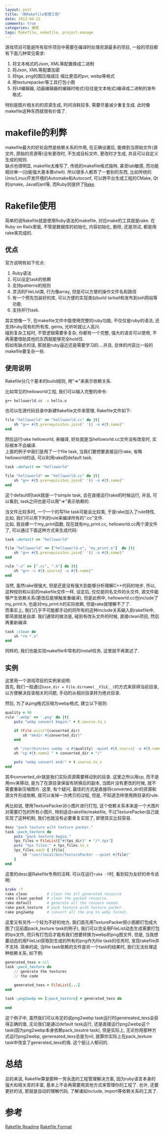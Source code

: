 ```yaml
---
layout: post
title: "用Rakefile管理工程"
date: 2013-04-22
comments: true
categories: 编程
tags: Rakefile, makefile, project-manage 
---
```

  
游戏项目可能是所有软件项目中需要在编译时处理资源最多的项目, 一般的项目都有下面几种常见需求:  

1. 将文本格式的Json, XML等配置换成二进制
2. 将Json, XML等配置加密
3. 将tga, png的图压缩成压 缩比更高的pvr, webp等格式
4. 用texturepacker等工具打包小图
5. 将UI编辑器, 动画编辑器的编辑时格式(往往是文本格式)编译成二进制的发布格式.
  
特别是图片相关的的资源生成, 时间消耗较多, 需要尽量减少重复生成.  此时像makefile这种东西就很有价值了.  
<!-- more -->

# makefile的利弊
makefile最大的好处自然是依赖关系的作用, 在正确设置后, 能做到当原始文件(源文件, 原始的资源等)没有更改时, 不生成目标文件, 更改时才生成, 并且可以自定义生成的规则.  
缺点也很明显, makefile太难写了, 传统的makefile格式独特, 甚至tab敏感, 而功能相对单一(功能强大基本靠shell).  所以很多人都弄了一套别的东西, 比如传统的Unix/Linux开发环境的Automake和Autoconf, 可以跨平台生成工程的CMake, Qt的qmake, Java的ant等, 而Ruby则提供了[Rake](https://github.com/jimweirich/rake).  

# Rakefile使用
简单的说Rakefile就是使用Ruby语法的makefile, 对应make的工具就是rake.  在Ruby on Rails里面, 不管是数据库的初始化, 内容初始化, 删除, 还是测试, 都是用rake来完成的.  

## 优点
官方说明有如下优点:  

1. Ruby语法
2. 可以设定task的依赖
3. 支持patterns的规则
4. 灵活的FileList类, 行为像array, 但是可以方便的操作文件名和路径
5. 有一个预先包装好的库, 可以方便的实现类似build tarball和发布到ssh网站等功能.
6. 支持并行task.

其实想像一下, 在makefile文件中能使用完整的ruby功能, 不仅仅是ruby的语法, 还支持ruby现有的所有库, gems, 光听听就让人高兴.  
碰到复杂工程时, 不管逻辑需要多复杂, 你都有一个完整, 强大的语言可以使用, 不再需要借助其他的东西就能够完全hold住.  
假如有缺点的话, 那就是ruby逼近还是需要学习的....并且, 总体的内容比一般的makefile要复杂一些.  

## 使用说明
Rakefile分几个基本的build规则, 用"=>"来表示依赖关系.  

比如常见的helloworld工程, 我们可以输入完整的命令:  

~~~ bash
g++ helloworld.cc -o hello.o
~~~

也可以在源代码目录中新建Rakefile文件来管理, Rakefile文件如下:  

~~~ ruby
file "helloworld" => "helloworld.cc" do |t|
	sh "g++ #{t.prerequisites.join(' ')} -o #{t.name}"
end
~~~

然后运行rake helloworld, 来编译, 好处就是当helloworld.cc文件没有改变时, 实际根本不会编译.  
上面的例子中我们是用了一个file task, 当我们要想要直接运行rake, 省略helloworld的话, 可以利用rake的default task.  

~~~ ruby
task :default => "helloworld"

file "helloworld" => "helloworld.cc" do |t|
	sh "g++ #{t.prerequisites.join(' ')} -o #{t.name}"
end
~~~
    
这个default的task就是一个simple task, 会在直接运行rake的时候运行, 并且, 可以看到, task之间也是可以用"=>"表示依赖的.  
  
当文件比较多时, 一个一个的写file task可能会比较类, 于是rake加入了rule特性, 比如, 我们可以用下列的rule来编译所有的".cc"文件.  
比如, 我自建一个my_print函数, 现在就有my_print.cc, helloworld.cc两个源文件了, 可以通过下面这种方式来生成代码:  

~~~ ruby
task :default => "helloworld"

file "helloworld" => ["helloworld.o", "my_print.o"]  do |t|
	sh "g++ #{t.prerequisites.join(' ')} -o #{t.name}"
end

rule ".o" => [".cc", ".h"] do |t|
	sh "g++ -c #{t.source} -o #{t.name}"
end
~~~

当然, 虽然rake很强大, 但是还是没有强大到能够分析理解C++代码的地步, 所以, 这种规则和以前的makefile文件一样, 设定后, 仅仅是同名文件的头文件, 源文件能够产生依赖关系(更改后能够触发重编译), 但是此例中, helloworld.cc也include了my_print.h, 也是对my_print.h的实际依赖, 但是rake就理解不了了.  
而事实上, 我们几乎不可能都手动的将所有的这种include关系输入到rakefile中, 那简直就是自虐.  我们通常的做法是, 碰到有改头文件的时候, 直接clean项目, 然后再重新编译.  

~~~ ruby
task :clean do
	sh "rm *.o"
end
~~~
    
同样的, 我们也能实现makefile中常有的install任务, 这里就不再累述了.  

## 实例
这里用一个游戏项目的实例来说明:  
首先, 我们一般通过`base_dir = File.dirname(__FILE__)`的方式来获得当前目录, 以方便解决目录相关的问题, 手动的从相对目录转为绝对目录.  

然后, 为了从png格式压缩为webp格式, 建立以下规则:  

~~~ ruby
quality = 90 
rule '.webp' => '.png' do |t|
	puts "webp convert begin:" + t.source.to_s

	if !File.exist?(converted_dir)
		sh "mkdir #{converted_dir}"
	end

	sh "/usr/bin/env cwebp -q #{quality} -quiet #{t.source} -o #{t.name}"
	sh "cp #{t.name} " + converted_dir + "/"

	puts "webp convert end:" + t.source.to_s
end
~~~

其中converted_dir就是我们实际资源需要移动到的目录.  这里之所以用cp, 而不是用mv来移动, 是为了在源目录保留有转换后的副本, 当图片没有更改的时候, 就不需要重新压缩图片.  这里, 有个疑问, 最佳的方式是直接将converted_dir的资源和源文件形成依赖, 就可以省掉一次拷贝的过程, 但是, 不知道怎样使用跨目录的rule.  
  
再比如说, 使用TexturePacker对小图片进行打包, 这个依赖关系本来是一个大图片对需要打包的所有小图片, 特别适合rakefile/makefile, 不过TexturePacker自己就实现了这种机制, 我们也就没有必要重复实现了, 即使其实比较容易.  

~~~ ruby
desc "pack texture with texture packer."
task :pack_texture do
	puts "pack texture begin."
	tps_files = FileList["#{tps_dir}" + "/*.tps"]
	puts "tps files:" + tps_files.to_s
	tps_files.each { |file|
		sh "/usr/local/bin/TexturePacker --quiet #{file}"
	}
end
~~~

这里的desc是Rakefile专用的注释, 可以在运行`rake -T`时, 看到较为友好的命令说明:  

~~~ bash
$rake -T
rake clean         # clean the all generated resource
rake clean_packed  # clean the packed resource.
rake default       # generate all the resouce neeed.
rake pack_texture  # pack texture with texture packer.
rake png2webp      # convert all the png to webp format.
~~~

这里又有另外一个较为不好的地方, 我们首先用TexturePacker把小图都打包成大图了(见前面pack_texture task的例子), 我们可以完全用FileList动态生成需要打包的tps文件, 而只有打包后才能有我们想要转换为webp的png图文件, 但是, 当我想要动态的用FileList获取到生成的所有的png作为file task的任务时, 发现rakefile并不支持.  简单的说, 当file task依赖的文件是另一个task的结果时, 我们无法处理这种依赖关系, 如下例:  

~~~ ruby
generated_texs = nil
task :pack_texture do
	// generate the textures
	// the code
	
	generated_texs = FileList[...]
end

task :png2webp => [:pack_texture] + generated_texs do
	
end
~~~

这个例子中, 虽然我们可以肯定的说png2webp task运行时genereated_texs会获得正确的值, 无论我们是通过default task运行, 还是直接运行png2webp这个task(因为png2webp本身依赖pack_texutre task), 但是实际上, 无论你用那种方式运行png2webp, genereated_texs总是为nil, 就算你实际上在pack_texture task中改变了generated_texs的值.  这个挺让人郁闷的.  

# 总结
总的来说, Rakefile算是那种一劳永逸的工程管理解决方案, 因为ruby语言本身的强大和相关库的丰富, 基本上不会再需要用其他方式来管理你的工程了.  也许, 还要更好的话, 那就是自动的理解代码, 了解诸如include, import等依赖关系的工具了.  

# 参考
[Rakefile Readme](http://rake.rubyforge.org/README_rdoc.html)
[Rakefile Format](http://rake.rubyforge.org/doc/rakefile_rdoc.html)

